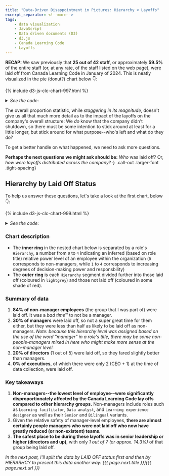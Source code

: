 ```yaml
---
title: "Data-Driven Disappointment in Pictures: Hierarchy × Layoffs"
excerpt_separator: <!--more-->
tags:
    - data visualization
    - JavaScript
    - Data driven documents (D3)
    - d3.js
    - Canada Learning Code
    - Layoffs
---
```


**RECAP:** We saw previously that **25 out of 42 staff**, or approximately **59.5%** of the entire staff (or, at any rate, of the staff listed on the web page), were laid off from Canada Learning Code in January of 2024. This is neatly visualized in the pie (donut?) chart below 👇: 

{% include d3-js-clc-chart-997.html %}

<details><summary><em>See the code</em>:</summary>
<div markdown="1">
```html
{% include d3-js-clc-chart-997.html %}
```
</div>
</details>

The overall proportion statistic, while _staggering in its magnitude_, doesn't give us all that much more detail as to the impact of the layoffs on the company's overall structure: We _do_ know that the company didn't shutdown, so there must be some intention to stick around at least for a little longer, but stick around for what purpose--who's left and what do they do? 

To get a better handle on what happened, we need to ask more questions.

**Perhaps the next questions we might ask should be:** _Who_ was laid off? Or, _how were layoffs distributed across the company_?
{: .call-out .larger-font .tight-spacing}

<!--more-->

## Hierarchy by Laid Off Status

To help us answer these questions, let's take a look at the first chart, below 👇:

{% include d3-js-clc-chart-999.html %}

<details><summary><em>See the code</em>:</summary>
<div markdown="1">
```html
{% include d3-js-clc-chart-999.html %}
```
</div>
</details>

### Chart description

- The **inner ring** in the nested chart below is separated by a role's `Hierarchy`, a number from `0` to `4` indicating an inferred (based on role title) relative power level of an employee within the organization (`0` corresponds to non-managers, while `1` to `4` corresponds to increasing degrees of decision-making power and responsbility)
- The **outer ring** is each `Hierarchy` segment divided further into those laid off (coloured in `lightgrey`) and those not laid off (coloured in some shade of red).

### Summary of data

1. **84% of non-manager employees** (the group that I was part of) were laid off. It was a _bad time_™ to not be a manager.
1. **30% of managers** were laid off, so not a super great time for them either, but they were less than half as likely to be laid off as non-managers. _Note: because this hierarchy level was assigned based on the use of the word "manager" in a role's title, there may be some non-people-managers mixed in here who might make more sense at the non-manager level._
1. **20% of directors** (1 out of 5) were laid off, so they fared slightly better than managers.
1. **0% of executives**, of which there were only 2 (CEO + 1) at the time of data collection, were laid off.

### Key takeaways

1. **Non-managers--the lowest level of employee--were significantly disproportionately affected by the Canada Learning Code lay offs compared to other hierarchy groups.** Non-managers include
roles such as `Learning facilitator`, `Data analyst`, and `Learning experience designer` as well as their `Senior` and `Bilingual` variants.
1. Given the relative safety of manager-level employees, **there are almost certainly people managers who were not laid off who now have greatly reduced (or non-existent) teams.**
1. **The safest place to be during these layoffs was in senior leadership or higher (directors and up)**, with only _1 out of 7 (or approx. 14.3%)_ of that group being laid off.

_In the next post, I'll split the data by LAID OFF status first and then by HIERARHCY to present this data another way: [{{ page.next.title }}]({{ page.next.url }})_

